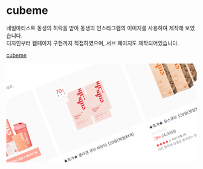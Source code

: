 # cubeme
네일아티스트 동생의 허락을 받아 동생의 인스타그램의 이미지를 사용하여 제작해 보았습니다. <br>
디자인부터 웹페이지 구현까지 직접하였으며, 서브 페이지도 제작되어있습니다.


[cubeme](https://yellrim.github.io/cubeme/)

![cubeme이미지](https://github.com/yellrim/cubeme/blob/main/README%20(3).png)
